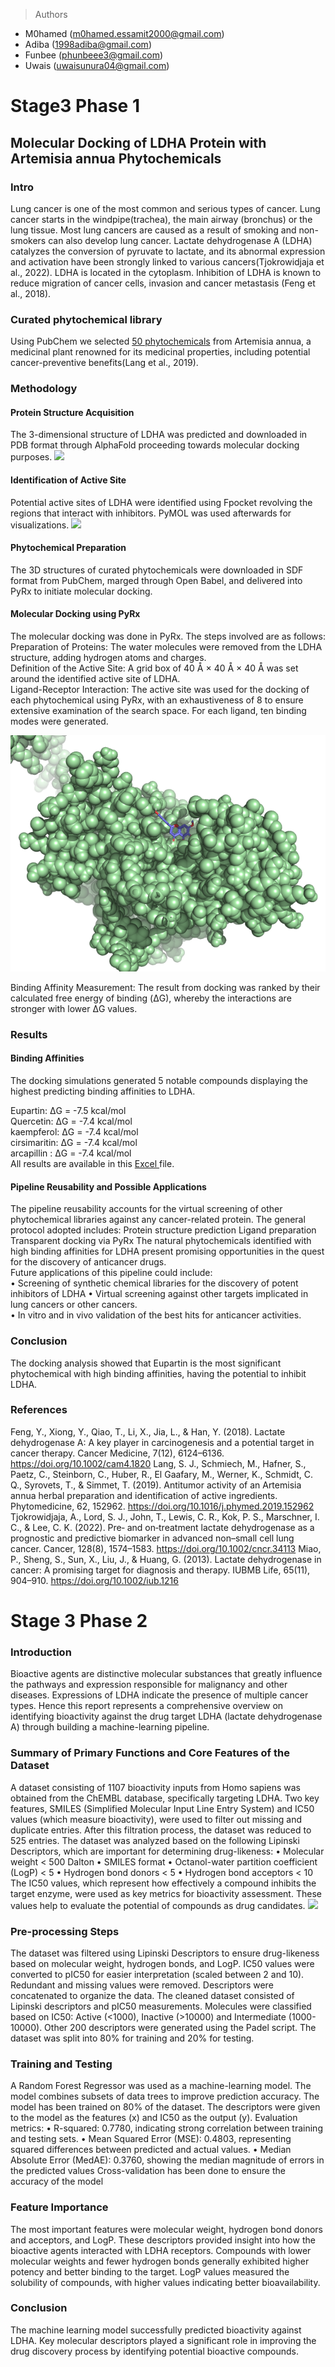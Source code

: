 > Authors 
- M0hamed (m0hamed.essamit2000@gmail.com)
- Adiba (1998adiba@gmail.com)
- Funbee (phunbeee3@gmail.com)
- Uwais (uwaisunura04@gmail.com)

# Stage3 Phase 1
## Molecular Docking of LDHA Protein with Artemisia annua Phytochemicals
### Intro
Lung cancer is one of the most common and serious types of cancer. Lung cancer starts in the windpipe(trachea), the main airway (bronchus) or the lung tissue. Most lung cancers are caused as a result of smoking and non-smokers can also develop lung cancer.
Lactate dehydrogenase A (LDHA) catalyzes the conversion of pyruvate to lactate, and its abnormal expression and activation have been strongly linked to various cancers(Tjokrowidjaja et al., 2022). LDHA is located in the cytoplasm. Inhibition of LDHA is known to reduce migration of cancer cells, invasion and cancer metastasis (Feng et al., 2018).

### Curated phytochemical library
Using PubChem we selected <a href='images/Metabolites.docx'>50 phytochemicals</a> from Artemisia annua, a medicinal plant renowned for its medicinal properties, including potential cancer-preventive benefits(Lang et al., 2019).

### Methodology
#### Protein Structure Acquisition  
The 3-dimensional structure of LDHA was predicted and downloaded in PDB format through AlphaFold proceeding towards molecular docking purposes.
<image src="images/LDHA.png">
#### Identification of Active Site  
Potential active sites of LDHA were identified using Fpocket revolving the regions that interact with inhibitors. PyMOL was used afterwards for visualizations.
<image src="images/LDHA_active_site.png">
#### Phytochemical Preparation  
The 3D structures of curated phytochemicals were downloaded in SDF format from PubChem, marged through Open Babel, and delivered into PyRx to initiate molecular docking. 
#### Molecular Docking using PyRx  
The molecular docking was done in PyRx. The steps involved are as follows:  
Preparation of Proteins: The water molecules were removed from the LDHA structure, adding hydrogen atoms and charges.  
Definition of the Active Site: A grid box of 40 Å × 40 Å × 40 Å was set around the identified active site of LDHA.  
Ligand-Receptor Interaction: The active site was used for the docking of each phytochemical using PyRx, with an exhaustiveness of 8 to ensure extensive examination of the search space. For each ligand, ten binding modes were generated.  

<img src="images/LDHA_ligand.png">

Binding Affinity Measurement: The result from docking was ranked by their calculated free energy of binding (ΔG), whereby the interactions are stronger with lower ΔG values.
### Results  
#### Binding Affinities  
The docking simulations generated 5 notable compounds displaying the highest predicting binding affinities to LDHA. 

Eupartin: ΔG = -7.5 kcal/mol  
Quercetin: ΔG = -7.4 kcal/mol  
kaempferol: ΔG = -7.4 kcal/mol  
cirsimaritin: ΔG = -7.4 kcal/mol  
arcapillin : ΔG = -7.4 kcal/mol  
All results are available in this <a href='images/LDHA_binding.csv'> Excel </a> file.
#### Pipeline Reusability and Possible Applications  
The pipeline reusability accounts for the virtual screening of other phytochemical libraries against any cancer-related protein. The general protocol adopted includes: 
     Protein structure prediction 
     Ligand preparation 
     Transparent docking via PyRx 
The natural phytochemicals identified with high binding affinities for LDHA present promising opportunities in the quest for the discovery of anticancer drugs.  
Future applications of this pipeline could include:  
• Screening of synthetic chemical libraries for the discovery of potent inhibitors of LDHA
• Virtual screening against other targets implicated in lung cancers or other cancers.  
• In vitro and in vivo validation of the best hits for anticancer activities.  

### Conclusion
The docking analysis showed that Eupartin is the most significant phytochemical with high binding affinities, having the potential to inhibit LDHA.
### References
Feng, Y., Xiong, Y., Qiao, T., Li, X., Jia, L., & Han, Y. (2018). Lactate dehydrogenase A: A key player in carcinogenesis and a potential target in cancer therapy. Cancer Medicine, 7(12), 6124–6136. https://doi.org/10.1002/cam4.1820
Lang, S. J., Schmiech, M., Hafner, S., Paetz, C., Steinborn, C., Huber, R., El Gaafary, M., Werner, K., Schmidt, C. Q., Syrovets, T., & Simmet, T. (2019). Antitumor activity of an Artemisia annua herbal preparation and identification of active ingredients. Phytomedicine, 62, 152962. https://doi.org/10.1016/j.phymed.2019.152962
Tjokrowidjaja, A., Lord, S. J., John, T., Lewis, C. R., Kok, P. S., Marschner, I. C., & Lee, C. K. (2022). Pre‐ and on‐treatment lactate dehydrogenase as a prognostic and predictive biomarker in advanced non–small cell lung cancer. Cancer, 128(8), 1574–1583. https://doi.org/10.1002/cncr.34113
Miao, P., Sheng, S., Sun, X., Liu, J., & Huang, G. (2013). Lactate dehydrogenase in cancer: A promising target for diagnosis and therapy. IUBMB Life, 65(11), 904–910. https://doi.org/10.1002/iub.1216

# Stage 3 Phase 2

### Introduction
Bioactive agents are distinctive molecular substances that greatly influence the pathways and  expression responsible for malignancy and other diseases. Expressions of LDHA indicate the presence of multiple cancer types. Hence this report represents a comprehensive overview on identifying bioactivity against the drug target LDHA (lactate dehydrogenase A) through building a machine-learning pipeline. 
### Summary of Primary Functions and Core Features of the Dataset
A dataset consisting of 1107 bioactivity inputs from Homo sapiens was obtained from the ChEMBL database, specifically targeting LDHA. Two key features, SMILES (Simplified Molecular Input Line Entry System) and IC50 values (which measure bioactivity), were used to filter out missing and duplicate entries. After this filtration process, the dataset was reduced to 525 entries. The dataset was analyzed based on the following Lipinski Descriptors, which are important for determining drug-likeness:
•	Molecular weight < 500 Dalton
•	SMILES format
•	Octanol-water partition coefficient (LogP) < 5
•	Hydrogen bond donors < 5
•	Hydrogen bond acceptors < 10
The IC50 values, which represent how effectively a compound inhibits the target enzyme, were used as key metrics for bioactivity assessment. These values help to evaluate the potential of compounds as drug candidates.
<img src='img/classes.png'>

### Pre-processing Steps
The dataset was filtered using Lipinski Descriptors to ensure drug-likeness based on molecular weight, hydrogen bonds, and LogP. IC50 values were converted to pIC50 for easier interpretation (scaled between 2 and 10). Redundant and missing values were removed. Descriptors were concatenated to organize the data. The cleaned dataset consisted of Lipinski descriptors and pIC50 measurements. Molecules were classified based on IC50: Active (<1000), Inactive (>10000) and Intermediate (1000-10000). Other 200 descriptors were generated using the Padel script. The dataset was split into 80% for training and 20% for testing.

### Training and Testing
A Random Forest Regressor was used as a machine-learning model. The model combines subsets of data trees to improve prediction accuracy. 
The model has been trained on 80% of the dataset. The descriptors were given to the model as the features (x) and IC50 as the output (y).
Evaluation metrics:
•	R-squared: 0.7780, indicating strong correlation between training and testing sets.
•	Mean Squared Error (MSE): 0.4803, representing squared differences between predicted and actual values.
•	Median Absolute Error (MedAE): 0.3760, showing the median magnitude of errors in the predicted values 
Cross-validation has been done to ensure the accuracy of the model

### Feature Importance
The most important features were molecular weight, hydrogen bond donors and acceptors, and LogP. These descriptors provided insight into how the bioactive agents interacted with LDHA receptors. Compounds with lower molecular weights and fewer hydrogen bonds generally exhibited higher potency and better binding to the target. LogP values measured the solubility of compounds, with higher values indicating better bioavailability.
### Conclusion
The machine learning model successfully predicted bioactivity against LDHA. Key molecular descriptors played a significant role in improving the drug discovery process by identifying potential bioactive compounds.

